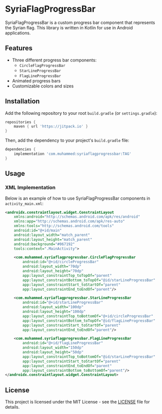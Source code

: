 # SyriaFlagProgressBar

SyriaFlagProgressBar is a custom progress bar component that represents the Syrian flag. This library is written in Kotlin for use in Android applications.

## Features

- Three different progress bar components:
    - `CircleFlagProgressBar`
    - `StarLineProgressBar`
    - `FlagLineProgressBar`
- Animated progress bars
- Customizable colors and sizes

## Installation

Add the following repository to your root `build.gradle` (or `settings.gradle`):

```gradle
repositories {
    maven { url 'https://jitpack.io' }
}
```

Then, add the dependency to your project's `build.gradle` file:

```gradle
dependencies {
    implementation 'com.muhammed:syriaflagprogressbar:TAG'
}
```

## Usage

### XML Implementation

Below is an example of how to use SyriaFlagProgressBar components in `activity_main.xml`:

```xml
<androidx.constraintlayout.widget.ConstraintLayout
    xmlns:android="http://schemas.android.com/apk/res/android"
    xmlns:app="http://schemas.android.com/apk/res-auto"
    xmlns:tools="http://schemas.android.com/tools"
    android:id="@+id/main"
    android:layout_width="match_parent"
    android:layout_height="match_parent"
    android:background="#067192"
    tools:context=".MainActivity">

    <com.muhammed.syriaflagprogressbar.CircleFlagProgressBar
        android:id="@+id/circleProgressBar"
        android:layout_width="70dp"
        android:layout_height="70dp"
        app:layout_constraintTop_toTopOf="parent"
        app:layout_constraintBottom_toTopOf="@id/starLineProgressBar"
        app:layout_constraintStart_toStartOf="parent"
        app:layout_constraintEnd_toEndOf="parent"/>

    <com.muhammed.syriaflagprogressbar.StarLineProgressBar
        android:id="@+id/starLineProgressBar"
        android:layout_width="100dp"
        android:layout_height="100dp"
        app:layout_constraintTop_toBottomOf="@+id/circleProgressBar"
        app:layout_constraintBottom_toTopOf="@id/flagLineProgressBar"
        app:layout_constraintStart_toStartOf="parent"
        app:layout_constraintEnd_toEndOf="parent"/>

    <com.muhammed.syriaflagprogressbar.FlagLineProgressBar
        android:id="@+id/flagLineProgressBar"
        android:layout_width="150dp"
        android:layout_height="50dp"
        app:layout_constraintTop_toBottomOf="@id/starLineProgressBar"
        app:layout_constraintStart_toStartOf="parent"
        app:layout_constraintEnd_toEndOf="parent"
        app:layout_constraintBottom_toBottomOf="parent"/>
</androidx.constraintlayout.widget.ConstraintLayout>
```

## License

This project is licensed under the MIT License - see the [LICENSE](LICENSE) file for details.

